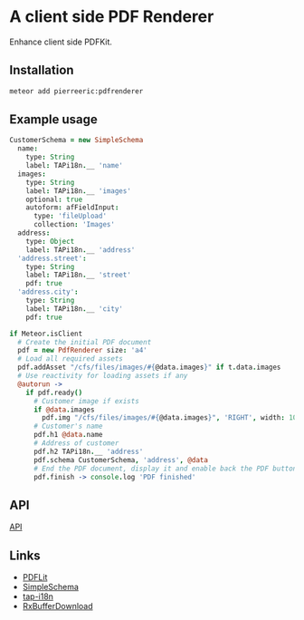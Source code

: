 # A client side PDF Renderer
Enhance client side PDFKit.

## Installation
```bash
meteor add pierreeric:pdfrenderer
```

## Example usage
```coffee
CustomerSchema = new SimpleSchema
  name:
    type: String
    label: TAPi18n.__ 'name'
  images:
    type: String
    label: TAPi18n.__ 'images'
    optional: true
    autoform: afFieldInput:
      type: 'fileUpload'
      collection: 'Images'
  address:
    type: Object
    label: TAPi18n.__ 'address'
  'address.street':
    type: String
    label: TAPi18n.__ 'street'
    pdf: true
  'address.city':
    type: String
    label: TAPi18n.__ 'city'
    pdf: true

if Meteor.isClient
  # Create the initial PDF document
  pdf = new PdfRenderer size: 'a4'
  # Load all required assets
  pdf.addAsset "/cfs/files/images/#{@data.images}" if t.data.images
  # Use reactivity for loading assets if any
  @autorun ->
    if pdf.ready()
      # Customer image if exists
      if @data.images
        pdf.img "/cfs/files/images/#{@data.images}", 'RIGHT', width: 100
      # Customer's name
      pdf.h1 @data.name
      # Address of customer
      pdf.h2 TAPi18n.__ 'address'
      pdf.schema CustomerSchema, 'address', @data
      # End the PDF document, display it and enable back the PDF button
      pdf.finish -> console.log 'PDF finished'  
```

## API
[API](doc/api.md)

## Links
* [PDFLit](http://pdfkit.org/)
* [SimpleSchema](https://github.com/aldeed/meteor-simple-schema)
* [tap-i18n](https://github.com/TAPevents/tap-i18n)
* [RxBufferDownload](https://github.com/PEM--/rxbufferdownload)

